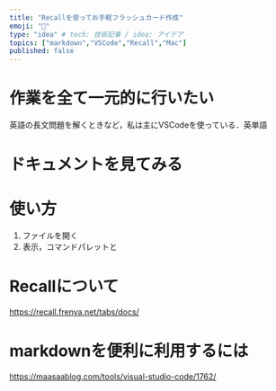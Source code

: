 ```yaml
---
title: "Recallを使ってお手軽フラッシュカード作成"
emoji: "🐥"
type: "idea" # tech: 技術記事 / idea: アイデア
topics: ["markdown","VSCode","Recall","Mac"]
published: false
---
```

# 作業を全て一元的に行いたい
英語の長文問題を解くときなど，私は主にVSCodeを使っている．英単語

# ドキュメントを見てみる

# 使い方
1. ファイルを開く
2. 表示，コマンドパレットと

# Recallについて
https://recall.frenya.net/tabs/docs/

# markdownを便利に利用するには
https://maasaablog.com/tools/visual-studio-code/1762/